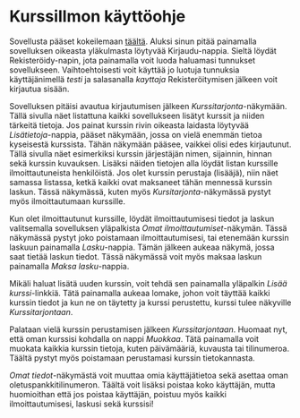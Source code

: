 # KurssiIlmon käyttöohje
Sovellusta pääset kokeilemaan [täältä](https://kurssiilmo.herokuapp.com/courses). Aluksi sinun pitää painamalla sovelluksen oikeasta yläkulmasta löytyvää Kirjaudu-nappia. Sieltä löydät Rekisteröidy-napin, jota painamalla voit luoda haluamasi tunnukset sovellukseen. Vaihtoehtoisesti voit käyttää jo luotuja tunnuksia käyttäjänimellä _testi_ ja salasanalla _kayttaja_ Rekisteröitymisen jälkeen voit kirjautua sisään.

Sovelluksen pitäisi avautua kirjautumisen jälkeen _Kurssitarjonta_-näkymään. Tällä sivulla näet listattuna kaikki sovellukseen lisätyt kurssit ja niiden tärkeitä tietoja. Jos painat kurssin rivin oikeasta laidasta löytyvää _Lisätietoja_-nappia, pääset näkymään, jossa on vielä enemmän tietoa kyseisestä kurssista. Tähän näkymään pääsee, vaikkei olisi edes kirjautunut. Tällä sivulla näet esimerkiksi kurssin järjestäjän nimen, sijainnin, hinnan sekä kurssin kuvauksen. Lisäksi näiden tietojen alla löydät listan kurssille ilmoittautuneista henkilöistä. Jos olet kurssin perustaja (lisääjä), niin näet samassa listassa, ketkä kaikki ovat maksaneet tähän mennessä kurssin laskun. Tässä näkymässä, kuten myös _Kursitarjonta_-näkymässä pystyt myös ilmoittautumaan kurssille.

Kun olet ilmoittautunut kurssille, löydät ilmoittautumisesi tiedot ja laskun valitsemalla sovelluksen yläpalkista _Omat ilmoittautumiset_-näkymän. Tässä näkymässä pystyt joko poistamaan ilmoittautumisesi, tai etenemään kurssin laskuun painamalla _Lasku_-nappia. Tämän jälkeen aukeaa näkymä, jossa saat tietää laskun tiedot. Tässä näkymässä voit myös maksaa laskun painamalla _Maksa lasku_-nappia.

Mikäli haluat lisätä uuden kurssin, voit tehdä sen painamalla yläpalkin _Lisää kurssi_-linkkiä. Tätä painamalla aukeaa lomake, johon voit täyttää kaikki kurssin tiedot ja kun ne on täytetty ja kurssi perustettu, kurssi tulee näkyville _Kurssitarjontaan_. 

Palataan vielä kurssin perustamisen jälkeen _Kurssitarjontaan_. Huomaat nyt, että oman kurssisi kohdalla on nappi _Muokkaa_. Tätä painamalla voit muokata kaikkia kurssin tietoja, kuten päivämääriä, kuvausta tai tilinumeroa. Täältä pystyt myös poistamaan perustamasi kurssin tietokannasta.

_Omat tiedot_-näkymästä voit muuttaa omia käyttäjätietoa sekä asettaa oman oletuspankkitilinumeron. Täältä voit lisäksi poistaa koko käyttäjän, mutta huomioithan että jos poistaa käyttäjän, poistuu myös kaikki ilmoittautumisesi, laskusi sekä kurssisi!
